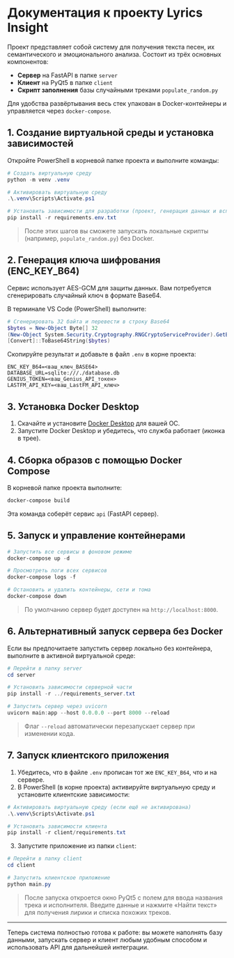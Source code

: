 # Документация к проекту Lyrics Insight

Проект представляет собой систему для получения текста песен, их семантического и эмоционального анализа. Состоит из трёх основных компонентов:

- **Сервер** на FastAPI в папке `server`
- **Клиент** на PyQt5 в папке `client`
- **Скрипт заполнения** базы случайными треками `populate_random.py`

Для удобства развёртывания весь стек упакован в Docker-контейнеры и управляется через `docker-compose`.

## 1. Создание виртуальной среды и установка зависимостей

Откройте PowerShell в корневой папке проекта и выполните команды:

```powershell
# Создать виртуальную среду
python -m venv .venv

# Активировать виртуальную среду
.\.venv\Scripts\Activate.ps1

# Установить зависимости для разработки (проект, генерация данных и вспомогательные скрипты)
pip install -r requirements.env.txt
```

> После этих шагов вы сможете запускать локальные скрипты (например, `populate_random.py`) без Docker.

## 2. Генерация ключа шифрования (ENC_KEY_B64)

Сервис использует AES-GCM для защиты данных. Вам потребуется сгенерировать случайный ключ в формате Base64.

В терминале VS Code (PowerShell) выполните:

```powershell
# Сгенерировать 32 байта и перевести в строку Base64
$bytes = New-Object Byte[] 32
(New-Object System.Security.Cryptography.RNGCryptoServiceProvider).GetBytes($bytes)
[Convert]::ToBase64String($bytes)
```

Скопируйте результат и добавьте в файл `.env` в корне проекта:

```dotenv
ENC_KEY_B64=<ваш_ключ_BASE64>
DATABASE_URL=sqlite:///./database.db
GENIUS_TOKEN=<ваш_Genius_API_токен>
LASTFM_API_KEY=<ваш_LastFM_API_ключ>
```

## 3. Установка Docker Desktop

1. Скачайте и установите [Docker Desktop](https://www.docker.com/products/docker-desktop) для вашей ОС.
2. Запустите Docker Desktop и убедитесь, что служба работает (иконка в трее).

## 4. Сборка образов с помощью Docker Compose

В корневой папке проекта выполните:

```powershell
docker-compose build
```

Эта команда соберёт сервис `api` (FastAPI сервер).

## 5. Запуск и управление контейнерами

```powershell
# Запустить все сервисы в фоновом режиме
docker-compose up -d

# Просмотреть логи всех сервисов
docker-compose logs -f

# Остановить и удалить контейнеры, сети и тома
docker-compose down
```

> По умолчанию сервер будет доступен на `http://localhost:8000`.

## 6. Альтернативный запуск сервера без Docker

Если вы предпочитаете запустить сервер локально без контейнера, выполните в активной виртуальной среде:

```powershell
# Перейти в папку server
cd server

# Установить зависимости серверной части
pip install -r ../requirements_server.txt

# Запустить сервер через uvicorn
uvicorn main:app --host 0.0.0.0 --port 8000 --reload
```

> Флаг `--reload` автоматически перезапускает сервер при изменении кода.

## 7. Запуск клиентского приложения

1. Убедитесь, что в файле `.env` прописан тот же `ENC_KEY_B64`, что и на сервере.
2. В PowerShell (в корне проекта) активируйте виртуальную среду и установите клиентские зависимости:

```powershell
# Активировать виртуальную среду (если ещё не активирована)
.\.venv\Scripts\Activate.ps1

# Установить зависимости клиента
pip install -r client/requirements.txt
```

3. Запустите приложение из папки `client`:

```powershell
# Перейти в папку client
cd client

# Запустить клиентское приложение
python main.py
```

> После запуска откроется окно PyQt5 с полем для ввода названия трека и исполнителя.
> Введите данные и нажмите «Найти текст» для получения лирики и списка похожих треков.

---

Теперь система полностью готова к работе: вы можете наполнять базу данными, запускать сервер и клиент любым удобным способом и использовать API для дальнейшей интеграции.

